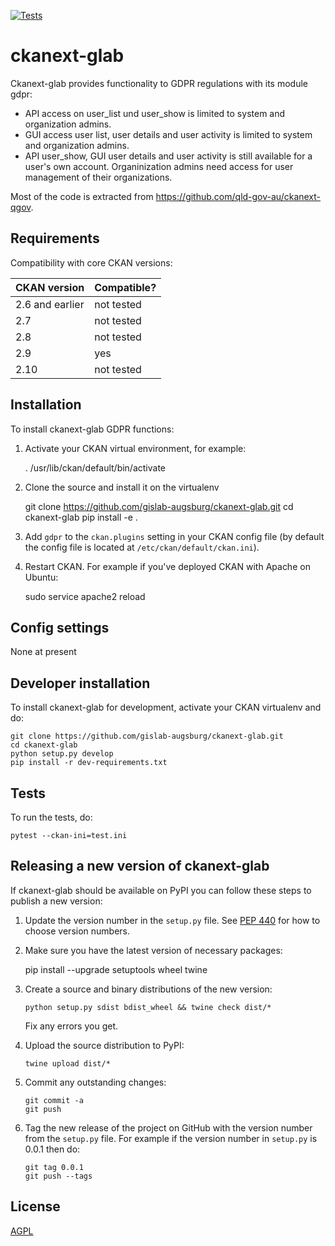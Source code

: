 [![Tests](https://github.com/gislab-augsburg/ckanext-glab/workflows/Tests/badge.svg?branch=main)](https://github.com/gislab-augsburg/ckanext-glab/actions)

# ckanext-glab

Ckanext-glab provides functionality to GDPR regulations with its module gdpr:
- API access on user_list und user_show is limited to system and organization admins. 
- GUI access user list, user details and user activity is limited to system and organization admins. 
- API user_show, GUI user details and user activity is still available for a user's own account.
Organinization admins need access for user management of their organizations.

Most of the code is extracted from https://github.com/qld-gov-au/ckanext-qgov.


## Requirements

Compatibility with core CKAN versions:

| CKAN version    | Compatible?   |
| --------------- | ------------- |
| 2.6 and earlier | not tested    |
| 2.7             | not tested    |
| 2.8             | not tested    |
| 2.9             | yes           |
| 2.10            | not tested    |


## Installation

To install ckanext-glab GDPR functions:

1. Activate your CKAN virtual environment, for example:

     . /usr/lib/ckan/default/bin/activate

2. Clone the source and install it on the virtualenv

    git clone https://github.com/gislab-augsburg/ckanext-glab.git
    cd ckanext-glab
    pip install -e .

3. Add `gdpr` to the `ckan.plugins` setting in your CKAN
   config file (by default the config file is located at
   `/etc/ckan/default/ckan.ini`).

4. Restart CKAN. For example if you've deployed CKAN with Apache on Ubuntu:

     sudo service apache2 reload


## Config settings

None at present


## Developer installation

To install ckanext-glab for development, activate your CKAN virtualenv and
do:

    git clone https://github.com/gislab-augsburg/ckanext-glab.git
    cd ckanext-glab
    python setup.py develop
    pip install -r dev-requirements.txt


## Tests

To run the tests, do:

    pytest --ckan-ini=test.ini


## Releasing a new version of ckanext-glab

If ckanext-glab should be available on PyPI you can follow these steps to publish a new version:

1. Update the version number in the `setup.py` file. See [PEP 440](http://legacy.python.org/dev/peps/pep-0440/#public-version-identifiers) for how to choose version numbers.

2. Make sure you have the latest version of necessary packages:

    pip install --upgrade setuptools wheel twine

3. Create a source and binary distributions of the new version:

       python setup.py sdist bdist_wheel && twine check dist/*

   Fix any errors you get.

4. Upload the source distribution to PyPI:

       twine upload dist/*

5. Commit any outstanding changes:

       git commit -a
       git push

6. Tag the new release of the project on GitHub with the version number from
   the `setup.py` file. For example if the version number in `setup.py` is
   0.0.1 then do:

       git tag 0.0.1
       git push --tags

## License

[AGPL](https://www.gnu.org/licenses/agpl-3.0.en.html)
